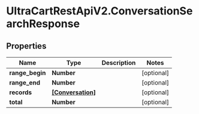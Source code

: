 # UltraCartRestApiV2.ConversationSearchResponse

## Properties
Name | Type | Description | Notes
------------ | ------------- | ------------- | -------------
**range_begin** | **Number** |  | [optional] 
**range_end** | **Number** |  | [optional] 
**records** | [**[Conversation]**](Conversation.md) |  | [optional] 
**total** | **Number** |  | [optional] 


